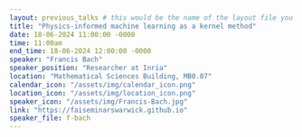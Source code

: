 ```yaml
---
layout: previous_talks # this would be the name of the layout file you'd create for events
title: "Physics-informed machine learning as a kernel method"
date: 18-06-2024 11:00:00 -0000
time: 11:00am
end_time: 18-06-2024 12:00:00 -0000
speaker: "Francis Bach"
speaker_position: "Researcher at Inria"
location: "Mathematical Sciences Building, MB0.07"
calendar_icon: "/assets/img/calendar_icon.png"
location_icon: "/assets/img/location_icon.png"
speaker_icon: "/assets/img/Francis-Bach.jpg"
link: "https://faiseminarswarwick.github.io"
speaker_file: f-bach
---
```

